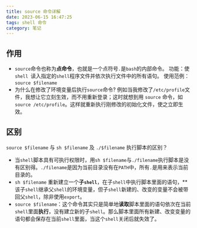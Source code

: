 ```yaml
---
title: source 命令详解
date: 2023-06-15 16:47:25
tags: shell 命令
category: 笔记
---
```


## 作用

- `source`命令也称为**点命令**，也就是一个点符号`.`是`bash`的内部命令。 功能：使 `shell `读入指定的`shell`程序文件并依次执行文件中的所有语句。 使用范例：`source $filename `
- 为什么在修改了环境变量后执行`source`命令? 例如当我修改了`/etc/profile`文件，我想让它立刻生效，而不用重新登录；这时就想到用 `source` 命令，如 `source /etc/profile`。这样就重新执行刚修改的初始化文件，使之立即生效。

<!-- more -->

## 区别

`source $filename` 与 `sh $filename` 及 `./$filename` 执行脚本的区别？

- 当`shell`脚本具有可执行权限时，用`sh $filename`与`./filename`执行脚本是没有区别得。`./filename`是因为当前目录没有在`PATH`中，所有`.`是用来表示当前目录的。
- `sh $filename` 重新建立一个**子`shell`**，在子`shell`中执行脚本里面的语句，**该子`shell`继承父`shell`的环境变量，但子`shell`新建的、改变的变量不会被带回父`shell`，除非使用`export`。
- `source $filename`：这个命令其实只是简单地**读取**脚本里面的语句依次在当前`shell`里面**执行**，没有建立新的子`shell`。那么脚本里面所有新建、改变变量的语句都会保存在当前`shell`里面，当这个`shell`关闭后就失效了。